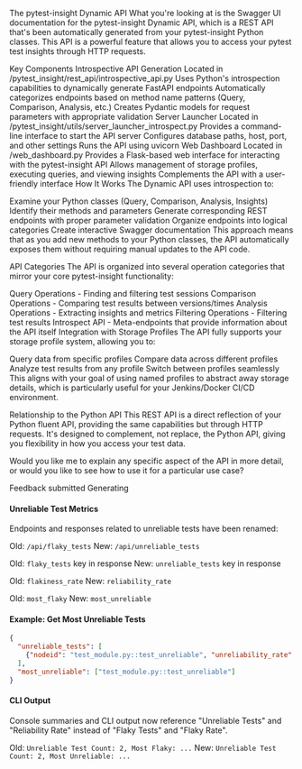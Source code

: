 The pytest-insight Dynamic API
What you're looking at is the Swagger UI documentation for the pytest-insight Dynamic API, which is a REST API that's been automatically generated from your pytest-insight Python classes. This API is a powerful feature that allows you to access your pytest test insights through HTTP requests.

Key Components
Introspective API Generation
Located in /pytest_insight/rest_api/introspective_api.py
Uses Python's introspection capabilities to dynamically generate FastAPI endpoints
Automatically categorizes endpoints based on method name patterns (Query, Comparison, Analysis, etc.)
Creates Pydantic models for request parameters with appropriate validation
Server Launcher
Located in /pytest_insight/utils/server_launcher_introspect.py
Provides a command-line interface to start the API server
Configures database paths, host, port, and other settings
Runs the API using uvicorn
Web Dashboard
Located in /web_dashboard.py
Provides a Flask-based web interface for interacting with the pytest-insight API
Allows management of storage profiles, executing queries, and viewing insights
Complements the API with a user-friendly interface
How It Works
The Dynamic API uses introspection to:

Examine your Python classes (Query, Comparison, Analysis, Insights)
Identify their methods and parameters
Generate corresponding REST endpoints with proper parameter validation
Organize endpoints into logical categories
Create interactive Swagger documentation
This approach means that as you add new methods to your Python classes, the API automatically exposes them without requiring manual updates to the API code.

API Categories
The API is organized into several operation categories that mirror your core pytest-insight functionality:

Query Operations - Finding and filtering test sessions
Comparison Operations - Comparing test results between versions/times
Analysis Operations - Extracting insights and metrics
Filtering Operations - Filtering test results
Introspect API - Meta-endpoints that provide information about the API itself
Integration with Storage Profiles
The API fully supports your storage profile system, allowing you to:

Query data from specific profiles
Compare data across different profiles
Analyze test results from any profile
Switch between profiles seamlessly
This aligns with your goal of using named profiles to abstract away storage details, which is particularly useful for your Jenkins/Docker CI/CD environment.

Relationship to the Python API
This REST API is a direct reflection of your Python fluent API, providing the same capabilities but through HTTP requests. It's designed to complement, not replace, the Python API, giving you flexibility in how you access your test data.

Would you like me to explain any specific aspect of the API in more detail, or would you like to see how to use it for a particular use case?

Feedback submitted
Generating

#### Unreliable Test Metrics

Endpoints and responses related to unreliable tests have been renamed:

Old: `/api/flaky_tests`
New: `/api/unreliable_tests`

Old: `flaky_tests` key in response
New: `unreliable_tests` key in response

Old: `flakiness_rate`
New: `reliability_rate`

Old: `most_flaky`
New: `most_unreliable`

#### Example: Get Most Unreliable Tests

```json
{
  "unreliable_tests": [
    {"nodeid": "test_module.py::test_unreliable", "unreliability_rate": 0.5, "total_runs": 8}
  ],
  "most_unreliable": ["test_module.py::test_unreliable"]
}
```

#### CLI Output

Console summaries and CLI output now reference "Unreliable Tests" and "Reliability Rate" instead of "Flaky Tests" and "Flaky Rate".

Old: `Unreliable Test Count: 2, Most Flaky: ...`
New: `Unreliable Test Count: 2, Most Unreliable: ...`
